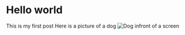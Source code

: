 # Hello world

This is my first post
Here is a picture of a dog
![Dog infront of a screen](harmalh.github.io/images/logo.png)
